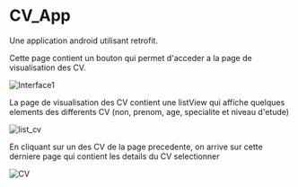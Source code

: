 # CV_App

Une application android utilisant retrofit.



Cette page contient un bouton qui permet d'acceder a la page de visualisation des CV.


![Interface1](https://user-images.githubusercontent.com/120084291/234546186-2c73374b-bfab-46e2-ab1f-599cec8a546d.png)




La page de visualisation des CV contient une listView  qui affiche quelques elements des differents CV (non, prenom, age, specialite et niveau d'etude)




![list_cv](https://user-images.githubusercontent.com/120084291/234546213-99715231-6375-403a-97b5-5ea9f4efe8ef.png)




En cliquant sur un des CV de la page precedente, on arrive sur cette derniere page qui contient les details du CV selectionner


![CV](https://user-images.githubusercontent.com/120084291/234546240-58cfcab3-d14e-4b89-b752-c851a7a6b7ab.png)

